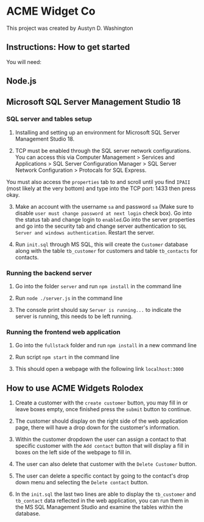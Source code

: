 # ACME Widget Co
This project was created by Austyn D. Washington  

## Instructions: How to get started

You will need: 
## Node.js 
## Microsoft SQL Server Management Studio 18 


### SQL server and tables setup
1. Installing and setting up an environment for Microsoft SQL Server Management Studio 18. 

2. TCP must be enabled through the SQL server network configurations. You can access this via Computer Management > Services and Applications > SQL Server Configuration Manager > SQL Server Network Configuration > Protocals for SQL Express. 

You must also access the `properties` tab to and scroll until you find `IPAII` (most likely at the very bottom) and type into the TCP port: 1433 then press okay.

3. Make an account with the username `sa` and password `sa` (Make sure to disable `user must change password at next login` check box). Go into the status tab and change login to `enabled`.Go into the  server properties and go into the security tab and change server authentication to `SQL Server and windows authentication`. Restart the server. 

4. Run `init.sql` through MS SQL, this will create the `Customer` database along with the 
table `tb_customer` for customers and table `tb_contacts` for contacts. 

### Running the backend server 
1. Go into the folder `server` and run `npm install` in the command line

2. Run `node ./server.js` in the command line

3. The console print should say `Server is running...` to indicate the server is running, this needs to be left running.

### Running the frontend web application
1. Go into the `fullstack` folder and run `npm install` in a new command line

2. Run script `npm start` in the command line 

3. This should open a webpage with the following link `localhost:3000`

## How to use ACME Widgets Rolodex 
1. Create a customer with the `create customer` button, you may fill in or leave boxes empty, once finished 
press the `submit` button to continue.

2. The customer should display on the right side of the web application page, there will have a drop down for the customer's information.

3. Within the customer dropdown the user can assign a contact to that specific customer with the `Add contact` button that will display a fill in boxes on the left side of the webpage to fill in. 

4. The user can also delete that customer with the `Delete Customer` button.

5. The user can delete a specific contact by going to the contact's drop down menu and selecting the `Delete contact` button.

6. In the `init.sql` the last two lines are able to display the `tb_customer` and `tb_contact` data reflected in the web application, you can run them in the MS SQL Management Studio and examine the tables within the database.



